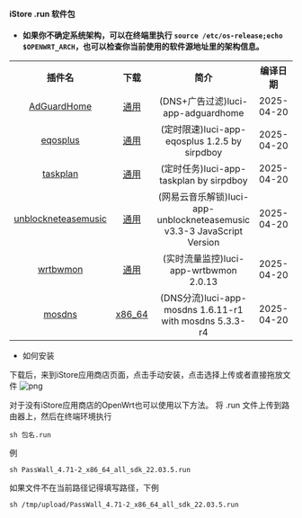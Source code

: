 #### iStore .run 软件包
* **如果你不确定系统架构，可以在终端里执行 `source /etc/os-release;echo $OPENWRT_ARCH`，也可以检查你当前使用的软件源地址里的架构信息。**

<table align="center">
<tr align="center">
    <th align="center">插件名</th>
    <th align="center">下载</th>
    <th align="center">简介</th>
    <th align="center">编译日期</th>
</tr>
<tr align="center">
    <td rowspan="1"; align="center"><a href="https://github.com/bcseputetto/adguardhome">AdGuardHome</a></td>
    <td align="center"><a href="https://github.com/bcseputetto/Are-u-ok/raw/master/packages_24.10/generic/adguardhome.run">通用</a></td>
    <td align="center">(DNS+广告过滤)luci-app-adguardhome</td>
    <td align="center">2025-04-20</td>
</tr>
<tr align="center">
    <td rowspan="1"; align="center"><a href="https://github.com/sirpdboy/luci-app-eqosplus">eqosplus</a></td>
    <td align="center"><a href="https://github.com/bcseputetto/Are-u-ok/raw/master/packages_24.10/generic/eqosplus_1.2.5.run">通用</a></td>
    <td align="center">(定时限速)luci-app-eqosplus 1.2.5 by sirpdboy</td>
    <td align="center">2025-04-20</td>
</tr>
<tr align="center">
    <td rowspan="1"; align="center"><a href="https://github.com/sirpdboy/luci-app-taskplan">taskplan</a></td>
    <td align="center"><a href="https://github.com/bcseputetto/Are-u-ok/raw/master/packages_24.10/generic/taskplan.run">通用</a></td>
    <td align="center">(定时任务)luci-app-taskplan by sirpdboy</td>
    <td align="center">2025-04-20</td>
</tr>
<tr align="center">
    <td rowspan="1"; align="center"><a href="https://github.com/UnblockNeteaseMusic/luci-app-unblockneteasemusic">unblockneteasemusic</a></td>
    <td align="center"><a href="https://github.com/bcseputetto/Are-u-ok/raw/master/packages_24.10/generic/unblockneteasemusic.run">通用</a></td>
    <td align="center">(网易云音乐解锁)luci-app-unblockneteasemusic v3.3-3 JavaScript Version</td>
    <td align="center" width=12%>2025-04-20</td>
</tr>
<tr align="center">
    <td rowspan="1"; align="center"><a href="https://github.com/brvphoenix/luci-app-wrtbwmon">wrtbwmon</a></td>
    <td align="center"><a href="https://github.com/bcseputetto/Are-u-ok/raw/master/packages_24.10/generic/wrtbwmon_2.0.13.run">通用</a></td>
    <td align="center">(实时流量监控)luci-app-wrtbwmon 2.0.13</td>
    <td align="center">2025-04-20</td>
</tr>
<tr align="center">
    <td rowspan="1"; align="center"><a href="https://github.com/sbwml/luci-app-mosdns">mosdns</a></td>
    <td align="center"><a href="https://github.com/bcseputetto/Are-u-ok/raw/master/packages_24.10/x86_64/mosdns_5.3.3-r4_x86_64_luci_1.6.11-r1_sdk_24.10.0_all.run">x86_64</a></td>
    <td align="center">(DNS分流)luci-app-mosdns 1.6.11-r1 with mosdns 5.3.3-r4</td>
    <td align="center">2025-04-20</td>
</tr>
</table>

* 如何安装

下载后，来到iStore应用商店页面，点击手动安装，点击选择上传或者直接拖放文件
![png](https://cdn.jsdelivr.net/gh/bcseputetto/Are-u-ok@master/packages/install.png)

对于没有iStore应用商店的OpenWrt也可以使用以下方法。
将 .run 文件上传到路由器上，然后在终端环境执行
```console
sh 包名.run
```
例
```console
sh PassWall_4.71-2_x86_64_all_sdk_22.03.5.run
```
如果文件不在当前路径记得填写路径，下例
```console
sh /tmp/upload/PassWall_4.71-2_x86_64_all_sdk_22.03.5.run
```
